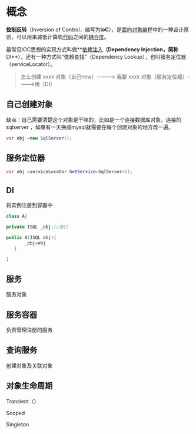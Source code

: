 # 概念

**控制反转**（Inversion of Control，缩写为**IoC**），是[面向对象编程](https://baike.baidu.com/item/面向对象编程/254878)中的一种设计原则，可以用来减低计算机[代码](https://baike.baidu.com/item/代码/86048)之间的[耦合度](https://baike.baidu.com/item/耦合度/2603938)。

最常见IOC思想的实现方式叫做**[依赖注入](https://baike.baidu.com/item/依赖注入/5177233)**（Dependency Injection，简称**DI**），还有一种方式叫“依赖查找”（Dependency Lookup），也叫服务定位器（serviceLocator）。

>怎么创建 xxxx 对象（自己new）-----> 我要 xxxx 对象（服务定位器）---->用（DI）



## 自己创建对象

缺点：自己需要清楚这个对象是干嘛的，比如是一个连接数据库对象，连接的sqlserver ，如果有一天换成mysql就需要在每个创建对象的地方改一遍。

~~~c#
var obj =new SqlServer();
~~~

## 服务定位器

~~~c#
var obj =serviceLocator.GetService<SqlServer>();
~~~

## DI

将实例注册到容器中

~~~C#
class A{

private ISQL _obj;//接口

public A(ISQL obj){ 
​		_obj=obj
​	}

}
~~~

## 服务

服务对象

## 服务容器

负责管理注册的服务

## 查询服务

创建对象及关联对象

 ## 对象生命周期

Transient（）

Scoped

Singleton
